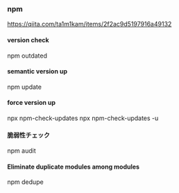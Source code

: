 ### npm
https://qiita.com/ta1m1kam/items/2f2ac9d5197916a49132

#### version check
npm outdated

#### semantic version up
npm update

#### force version up
npx npm-check-updates
npx npm-check-updates -u

#### 脆弱性チェック
npm audit

#### Eliminate duplicate modules among modules
npm dedupe